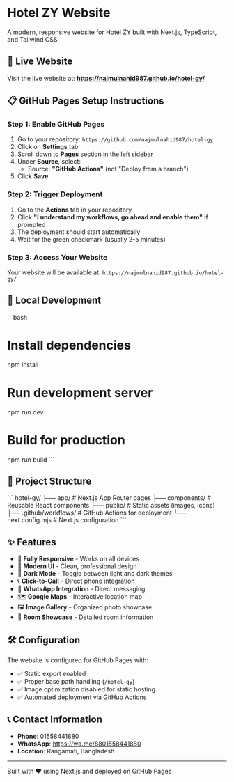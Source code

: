# Hotel ZY Website

A modern, responsive website for Hotel ZY built with Next.js, TypeScript, and Tailwind CSS.

## 🚀 Live Website

Visit the live website at: **https://najmulnahid987.github.io/hotel-gy/**

## 📋 GitHub Pages Setup Instructions

### Step 1: Enable GitHub Pages
1. Go to your repository: `https://github.com/najmulnahid987/hotel-gy`
2. Click on **Settings** tab
3. Scroll down to **Pages** section in the left sidebar
4. Under **Source**, select:
   - Source: **"GitHub Actions"** (not "Deploy from a branch")
5. Click **Save**

### Step 2: Trigger Deployment
1. Go to the **Actions** tab in your repository
2. Click **"I understand my workflows, go ahead and enable them"** if prompted
3. The deployment should start automatically
4. Wait for the green checkmark (usually 2-5 minutes)

### Step 3: Access Your Website
Your website will be available at: `https://najmulnahid987.github.io/hotel-gy/`

## 🔧 Local Development

\`\`\`bash
# Install dependencies
npm install

# Run development server
npm run dev

# Build for production
npm run build
\`\`\`

## 📁 Project Structure

\`\`\`
hotel-gy/
├── app/                 # Next.js App Router pages
├── components/          # Reusable React components
├── public/             # Static assets (images, icons)
├── .github/workflows/  # GitHub Actions for deployment
└── next.config.mjs     # Next.js configuration
\`\`\`

## ✨ Features

- 📱 **Fully Responsive** - Works on all devices
- 🎨 **Modern UI** - Clean, professional design
- 🌙 **Dark Mode** - Toggle between light and dark themes
- 📞 **Click-to-Call** - Direct phone integration
- 💬 **WhatsApp Integration** - Direct messaging
- 🗺️ **Google Maps** - Interactive location map
- 🖼️ **Image Gallery** - Organized photo showcase
- 🏨 **Room Showcase** - Detailed room information

## 🛠️ Configuration

The website is configured for GitHub Pages with:
- ✅ Static export enabled
- ✅ Proper base path handling (`/hotel-gy`)
- ✅ Image optimization disabled for static hosting
- ✅ Automated deployment via GitHub Actions

## 📞 Contact Information

- **Phone**: 01558441880
- **WhatsApp**: https://wa.me/8801558441880
- **Location**: Rangamati, Bangladesh

---

Built with ❤️ using Next.js and deployed on GitHub Pages
